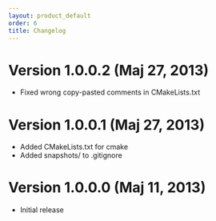 ```yaml
---
layout: product_default
order: 6
title: Changelog
---
```

# Version 1.0.0.2 (Maj 27, 2013)

* Fixed wrong copy-pasted comments in CMakeLists.txt

# Version 1.0.0.1 (Maj 27, 2013)

* Added CMakeLists.txt for cmake
* Added snapshots/ to .gitignore

# Version 1.0.0.0 (Maj 11, 2013)

* Initial release